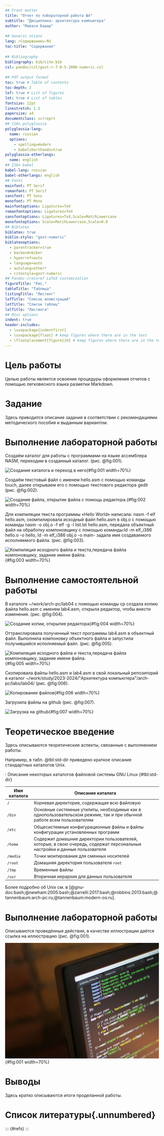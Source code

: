 ```yaml
---
## Front matter
title: "Отчет по лабораторной работа №4"
subtitle: "Дисциплина: архитектура компьютера"
author: "Маваси Башар"

## Generic otions
lang: rСодержаниеu-RU
toc-title: "Содержание"

## Bibliography
bibliography: bib/cite.bib
csl: pandoc/csl/gost-r-7-0-5-2008-numeric.csl

## Pdf output format
toc: true # Table of contents
toc-depth: 2
lof: true # List of figures
lot: true # List of tables
fontsize: 12pt
linestretch: 1.5
papersize: a4
documentclass: scrreprt
## I18n polyglossia
polyglossia-lang:
  name: russian
  options:
	- spelling=modern
	- babelshorthands=true
polyglossia-otherlangs:
  name: english
## I18n babel
babel-lang: russian
babel-otherlangs: english
## Fonts
mainfont: PT Serif
romanfont: PT Serif
sansfont: PT Sans
monofont: PT Mono
mainfontoptions: Ligatures=TeX
romanfontoptions: Ligatures=TeX
sansfontoptions: Ligatures=TeX,Scale=MatchLowercase
monofontoptions: Scale=MatchLowercase,Scale=0.9
## Biblatex
biblatex: true
biblio-style: "gost-numeric"
biblatexoptions:
  - parentracker=true
  - backend=biber
  - hyperref=auto
  - language=auto
  - autolang=other*
  - citestyle=gost-numeric
## Pandoc-crossref LaTeX customization
figureTitle: "Рис."
tableTitle: "Таблица"
listingTitle: "Листинг"
lofTitle: "Список иллюстраций"
lotTitle: "Список таблиц"
lolTitle: "Листинги"
## Misc options
indent: true
header-includes:
  - \usepackage{indentfirst}
  - \usepackage{float} # keep figures where there are in the text
  - \floatplacement{figure}{H} # keep figures where there are in the text
---
```


# Цель работы

Целью работы является освоение процедуры оформления отчетов с помощью легковесного языка разметки Markdown.

# Задание

Здесь приводится описание задания в соответствии с рекомендациями
методического пособия и выданным вариантом.

# Выполнение лабораторной работы

Создаём каталог для работы с программами на языке ассемблера NASM, переходим в созданный каталог. (рис. @fig:001).

![Создание каталога и переход в него](/image/переход.png){#fig:001 width=70%}

Создаём текстовый файл с именем hello.asm с помощью команды touch, далее открываем его с помощью текстового редактора gedit (рис. @fig:002).

![Создание файла, открытие файла с помощь редактора.](/image/4.2.png){#fig:002 width=70%}

Для компиляции текста программы «Hello World» написала: nasm -f elf hello.asm, скомпилировала исходный файл hello.asm в obj.o с помощью команды nasm -o obj.o -f elf -g -l list.lst hello.asm, передала объектный файл на обработку компоновщику с помощью команды:ld -m elf_i386 hello.o -o hello, ld -m elf_i386 obj.o -o main- задала имя создаваемого исполняемого файла.
(рис. @fig:003).

![Компиляция исходного файла и текста,передача файла компоновщику, задание имени файла. ](/image/исходия.png){#fig:003 width=70%}

# Выполнение самостоятельной работы

В каталоге ~/work/arch-pc/lab04 с помощью команды cp создала копию файла hello.asm с именем lab4.asm, открыла редактор, чтобы внести изменения.
(рис. @fig:004).

![Создание копии, открытие редактора](image/45.png){#fig:004 width=70%}

Оттранслировала полученный текст программы lab4.asm в объектный файл. Выполнила
компоновку объектного файла и запустила получившийся исполняемый файл.
(рис. @fig:005).

![Компиляция исходного файла и текста,передача файла компоновщику, задание имени файла. ](image/46.png){#fig:005 width=70%}

Скопировала файлы hello.asm и lab4.asm в свой локальный репозиторий в каталог ~/work/study/2023-2024/"Архитектура компьютера"/arch-pc/labs/lab04/
(рис. @fig:006).

![Копирование файлов](image/47.png){#fig:006 width=70%}

Загрузила файлы на github (рис. @fig:007).

![Загрузка на github](image/48.png){#fig:007 width=70%}

# Теоретическое введение

Здесь описываются теоретические аспекты, связанные с выполнением работы.

Например, в табл. @tbl:std-dir приведено краткое описание стандартных каталогов Unix.

: Описание некоторых каталогов файловой системы GNU Linux {#tbl:std-dir}

| Имя каталога | Описание каталога                                                                                                          |
|--------------|----------------------------------------------------------------------------------------------------------------------------|
| `/`          | Корневая директория, содержащая всю файловую                                                                               |
| `/bin `      | Основные системные утилиты, необходимые как в однопользовательском режиме, так и при обычной работе всем пользователям     |
| `/etc`       | Общесистемные конфигурационные файлы и файлы конфигурации установленных программ                                           |
| `/home`      | Содержит домашние директории пользователей, которые, в свою очередь, содержат персональные настройки и данные пользователя |
| `/media`     | Точки монтирования для сменных носителей                                                                                   |
| `/root`      | Домашняя директория пользователя  `root`                                                                                   |
| `/tmp`       | Временные файлы                                                                                                            |
| `/usr`       | Вторичная иерархия для данных пользователя                                                                                 |

Более подробно об Unix см. в [@gnu-doc:bash;@newham:2005:bash;@zarrelli:2017:bash;@robbins:2013:bash;@tannenbaum:arch-pc:ru;@tannenbaum:modern-os:ru].

# Выполнение лабораторной работы

Описываются проведённые действия, в качестве иллюстрации даётся ссылка на иллюстрацию (рис. @fig:001).

![Название рисунка](image/placeimg_800_600_tech.jpg){#fig:001 width=70%}

# Выводы

Здесь кратко описываются итоги проделанной работы.

# Список литературы{.unnumbered}

::: {#refs}
:::
